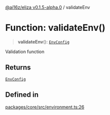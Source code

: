 [@ai16z/eliza v0.1.5-alpha.0](../index.md) / validateEnv

# Function: validateEnv()

> **validateEnv**(): [`EnvConfig`](../type-aliases/EnvConfig.md)

Validation function

## Returns

[`EnvConfig`](../type-aliases/EnvConfig.md)

## Defined in

[packages/core/src/environment.ts:26](https://github.com/mufasasa/eliza/blob/main/packages/core/src/environment.ts#L26)
